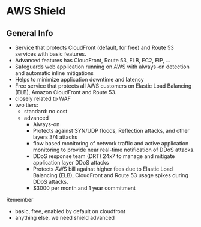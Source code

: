 # AWS Shield

## General Info

* Service that protects CloudFront (default, for free) and Route 53 services with basic features. 
* Advanced features has CloudFront, Route 53, ELB, EC2, EIP, ... 
* Safeguards web application running on AWS with always-on detection and automatic inline mitigations 
* Helps to minimize application downtime and latency 
* Free service that protects all AWS customers on Elastic Load Balancing (ELB), Amazon CloudFront and Route 53.
* closely related to WAF
* two tiers:
  * standard: no cost
  * advanced
    * Always-on 
    * Protects against SYN/UDP floods, Reflection attacks, and other layers 3/4 attacks 
    * flow based monitoring of network traffic and active application monitoring to provide near real-time notification of DDoS attacks. 
    * DDoS response team (DRT) 24x7 to manage and mitigate application layer DDoS attacks 
    * Protects AWS bill against higher fees due to Elastic Load Balancing (ELB), CloudFront and Route 53 usage spikes during DDoS attacks. 
    * $3000 per month and 1 year commitment

Remember
* basic, free, enabled by default on cloudfront
* anything else, we need shield advanced